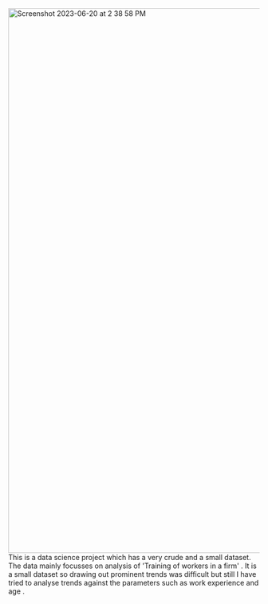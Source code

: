 <img width="1091" alt="Screenshot 2023-06-20 at 2 38 58 PM" src="https://github.com/VarunRaj1920/Training-Analysis/assets/101633273/9ebd9d99-7d11-4973-9dfe-d9cfb093e98e">
This is a data science project which has a very crude and a small dataset. The data mainly focusses on analysis of 'Training of workers in a firm' . It is a small dataset so drawing out prominent trends was difficult but still I have tried to analyse trends against the parameters such as work experience and age .
